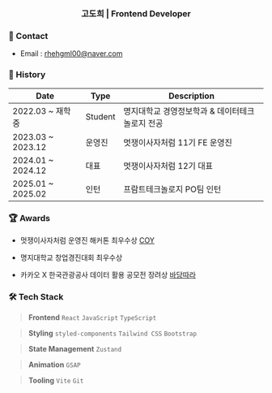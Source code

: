 <div align="center">

### 고도희 | Frontend Developer  

</div>

### 📌 Contact
- Email : rhehgml00@naver.com


### 🔭 History

| Date              | Type            | Description                                             |
|-------------------|------------------|---------------------------------------------------------|
| 2022.03 ~ 재학 중 |  Student       | 명지대학교 경영정보학과 & 데이터테크놀로지 전공          |
| 2023.03 ~ 2023.12 |  운영진        | 멋쟁이사자처럼 11기 FE 운영진                          |
| 2024.01 ~ 2024.12 | 대표         | 멋쟁이사자처럼 12기 대표                               |
| 2025.01 ~ 2025.02 | 인턴         | 프람트테크놀로지 PO팀 인턴                             |


### 🏆 Awards

- 멋쟁이사자처럼 운영진 해커톤 최우수상 [COY](https://github.com/Trendithon-Spin-Off/Coy-Frontend.git)

- 명지대학교 창업경진대회 최우수상

- 카카오 X 한국관광공사 데이터 활용 공모전 장려상 [바당따라](https://github.com/AlongTheBlue/AlongTheBlue_WEB.git)
  

### 🛠 Tech Stack

> **Frontend**
> `React` `JavaScript` `TypeScript`

> **Styling**
> `styled-components` `Tailwind CSS` `Bootstrap`

> **State Management**
> `Zustand`

> **Animation**
> `GSAP`

> **Tooling**
> `Vite` `Git`
